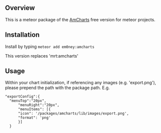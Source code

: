 ## Overview 

This is a meteor package of the [AmCharts](http://www.amcharts.com/) free version for meteor projects.

## Installation

Install by typing `meteor add em0ney:amcharts`

This version replaces 'mrt:amcharts'

## Usage

Within your chart initialization, if referencing any images (e.g. 'export.png'), please prepend the path with the package path.  E.g.

    "exportConfig":{
      "menuTop":"20px",
          "menuRight":"20px",
          "menuItems": [{
          "icon": '/packages/amcharts/lib/images/export.png',
          "format": 'png'   
          }]  
      }
